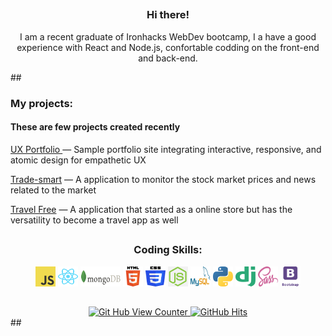 ##
  <div align='center'>
  <p width='250px'>
    <h3>Hi there!</h3>
    I am a recent graduate of Ironhacks WebDev bootcamp, I a have a good experience with React and Node.js, confortable codding on the front-end and back-end.
    <p>
    
  </p>
  </div>
##

<div align='left'>
  <p width='250px'>
    <h3>My projects:</h3>    
    <h4>These are few projects created recently </h4>
    <p><a href='https://john-v77.github.io/Portfolio-Lab/'>UX Portfolio </a> — Sample portfolio site integrating interactive, responsive, and atomic design for empathetic UX </p>
    <p><a href='https://trade-smart.netlify.app'>Trade-smart</a> — A application to monitor the stock market prices and news related to the market</p>
    <p><a href='https://whynew.herokuapp.com'>Travel Free</a> — A application that started as a online store but has the versatility to become a travel app as well</p>
  </p>
</div>

##


<div align='center'>
  <h3>Coding Skills:</h3>
  <code><img alt="JavaScript" width="32px" height="32px" src="https://github.com/John-v77/John-v77/blob/main/icons/javascript.svg"></code>
  <code><img alt="React"width="32px" height="32px" src="https://github.com/John-v77/John-v77/blob/main/icons/react.svg"></code>
  <code><img alt="mongodb" width="64" height="32px" src="https://github.com/John-v77/John-v77/blob/main/icons/mongodb.png"></code>
  <code><img alt="htm5" width="32px" height="32px" src="https://github.com/John-v77/John-v77/blob/main/icons/html5.svg"></code>
  <code><img alt="css3" width="32px" height="32px" src="https://github.com/John-v77/John-v77/blob/main/icons/css3.svg"></code>
  <code><img alt="nodeJS" width="32px" height="32px" src="https://github.com/John-v77/John-v77/blob/main/icons/node.png"></code>
<!--   <code><img alt="firebase" width="32px" height="32px" src="https://github.com/John-v77/John-v77/blob/main/icons/firebase.png"></code> -->
<!--   <code><img alt="Redux" width="50px" height="32px" src="https://github.com/John-v77/John-v77/blob/main/icons/Redux.png"></code> -->
  <code><img alt="MySQL" width="32px" height="32px" src="https://github.com/John-v77/John-v77/blob/main/icons/MySQL-Logo.wine.png"></code>
  <code><img alt="Python" width="32px" height="32px" src="https://github.com/John-v77/John-v77/blob/main/icons/python.svg"></code>
  <code><img alt="Django" width="32px" height="32px" src="https://github.com/John-v77/John-v77/blob/main/icons/django.svg"></code>
  <code><img alt="sass" width="32px" height="32px" src="https://github.com/John-v77/John-v77/blob/main/icons/sass-1.svg"></code>
  <code><img alt="Bootstrap" width="32px" height="32px" src="https://github.com/John-v77/John-v77/blob/main/icons/Bootstrap.png"></code>
</div>

##
  <div align='center'>
        <a href="https://github.com/john-v77" target="_blank">
          <img alt="Git Hub View Counter" src="https://komarev.com/ghpvc/?username=John-v77&style=flat-square&color=blueviolet" />
        </a>
        <a href="https://github.com/john-v77/john-v77" target="_blank">
          <img alt="GitHub Hits" src="https://img.shields.io/github/last-commit/John-v77/John-v77?label=Profile%20Updated&style=flat-square" />
        </a>
        <br>
        <a href="https://github.com/john-v77>
          <code><img alt="Git Hub Stats" height="150px" src="https://github-readme-stats.vercel.app/api?username=John-v77&show_icons=true&theme=synthwave" /></code>
        </a>
        <a href="https://github.com/john-v77>
          <img alt="Git Hub Language Counter" height="150px" src="https://github-readme-stats.vercel.app/api/top-langs/?username=John-v77&layout=compact&theme=synthwave" />
        </a>
  </div>
##
<!--
**John-v77/John-v77** is a ✨ _special_ ✨ repository because its `README.md` (this file) appears on your GitHub profile.

Here are some ideas to get you started:

- 🔭 I’m currently working on ...
- 🌱 I’m currently learning ...
- 👯 I’m looking to collaborate on ...
- 🤔 I’m looking for help with ...
- 💬 Ask me about ...
- 📫 How to reach me: ...
- 😄 Pronouns: ...
- ⚡ Fun fact: ...
-->

